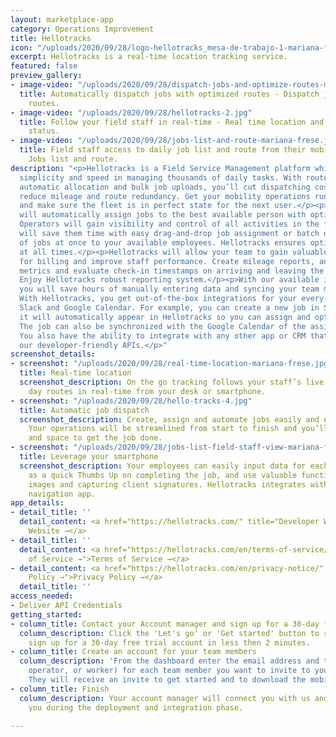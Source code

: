```yaml
---
layout: marketplace-app
category: Operations Improvement
title: Hellotracks
icon: "/uploads/2020/09/28/logo-hellotracks_mesa-de-trabajo-1-mariana-frese.png"
excerpt: Hellotracks is a real-time location tracking service.
featured: false
preview_gallery:
- image-video: "/uploads/2020/09/28/dispatch-jobs-and-optimize-routes-mariana-frese.jpg"
  title: Automatically dispatch jobs with optimized routes - Dispatch jobs and optimize
    routes.
- image-video: "/uploads/2020/09/28/hellotracks-2.jpg"
  title: Follow your field staff in real-time - Real time location and field staff
    status.
- image-video: "/uploads/2020/09/28/jobs-list-and-route-mariana-frese.jpg"
  title: Field staff access to daily job list and route from their mobile device -
    Jobs list and route.
description: "<p>Hellotracks is a Field Service Management platform which will bring
  simplicity and speed in managing thousands of daily tasks. With route optimization,
  automatic allocation and bulk job uploads, you’ll cut dispatching costs and easily
  reduce mileage and route redundancy. Get your mobility operations running smoothly
  and make sure the fleet is in perfect state for the next user.</p><p>Hellotracks
  will automatically assign jobs to the best available person with optimized routes.
  Operators will gain visibility and control of all activities in the field. The platform
  will save them time with easy drag-and-drop job assignment or batch dispatch hundreds
  of jobs at once to your available employees. Hellotracks ensures optimized routes
  at all times.</p><p>Hellotracks will allow your team to gain valuable information
  for billing and improve staff performance. Create mileage reports, analyze job completion
  metrics and evaluate check-in timestamps on arriving and leaving the job’s location.
  Enjoy Hellotracks robust reporting system.</p><p>With our available integrations
  you will save hours of manually entering data and syncing your team member’s calendars.
  With Hellotracks, you get out-of-the-box integrations for your every-day tools like
  Slack and Google Calendar. For example, you can create a new job in Slack where
  it will automatically appear in Hellotracks so you can assign and optimize routes.
  The job can also be synchronized with the Google Calendar of the assigned team member.
  You also have the ability to integrate with any other app or CRM that you use with
  our developer-friendly APIs.</p>"
screenshot_details:
- screenshot: "/uploads/2020/09/28/real-time-location-mariana-frese.jpg"
  title: Real-time location
  screenshot_description: On the go tracking follows your staff’s live location and
    day routes in real-time from your desk or smartphone.
- screenshot: "/uploads/2020/09/28/hello-tracks-4.jpg"
  title: Automatic job dispatch
  screenshot_description: Create, assign and automate jobs easily and effectively.
    Your operations will be streamlined from start to finish and you’ll have time
    and space to get the job done.
- screenshot: "/uploads/2020/09/28/jobs-list-field-staff-view-mariana-frese.jpg"
  title: Leverage your smartphone
  screenshot_description: Your employees can easily input data for each job, as simple
    as a quick Thumbs Up on completing the job, and use valuable functions like attaching
    images and capturing client signatures. Hellotracks integrates with your preferred
    navigation app.
app_details:
- detail_title: ''
  detail_content: <a href="https://hellotracks.com/" title="Developer Website →">Developer
    Website →</a>
- detail_title: ''
  detail_content: <a href="https://hellotracks.com/en/terms-of-service/" title="Terms
    of Service →">Terms of Service →</a>
- detail_content: <a href="https://hellotracks.com/en/privacy-notice/" title="Privacy
    Policy →">Privacy Policy →</a>
  detail_title: ''
access_needed:
- Deliver API Credentials
getting_started:
- column_title: Contact your Account manager and sign up for a 30-day free trial account
  column_description: Click the 'Let's go' or 'Get started' button to reach out and
    sign up for a 30-day free trial account in less then 2 minutes.
- column_title: Create an account for your team members
  column_description: 'From the dashboard enter the email address and the role (admin,
    operator, or worker) for each team member you want to invite to your account.
    They will receive an invite to get started and to download the mobile app. '
- column_title: Finish
  column_description: Your account manager will connect you with us and we will help
    you during the deployment and integration phase.

---
```

